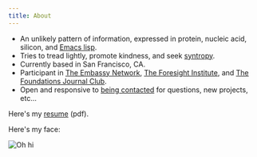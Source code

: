 ```yaml
---
title: About
---
```


- An unlikely pattern of information, expressed in protein, nucleic acid, silicon, and [Emacs lisp](https://github.com/dangirsh/.doom.d). 
- Tries to tread lightly, promote kindness, and seek [syntropy](https://psychology.wikia.org/wiki/Syntropy).
- Currently based in San Francisco, CA.
- Participant in [The Embassy Network](https://embassynetwork.com/), [The Foresight Institute](https://foresight.org/), and [The Foundations Journal Club](https://roamresearch.com/#/app/foundations-journal-club/page/TQMkZn6Ia). 
- Open and responsive to [being contacted](https://dangirsh.org/contact.html) for questions, new projects, etc...

Here's my [resume](../doc/resume.pdf) (pdf).

Here's my face:

![](../img/headshot.jpg "Oh hi")

